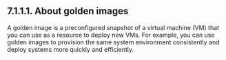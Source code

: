 ## 7.1.1.1. About golden images

A golden image is a preconfigured snapshot of a virtual machine (VM) that you can use as a resource to deploy new VMs. For example, you can use golden images to provision the same system environment consistently and deploy systems more quickly and efficiently.


